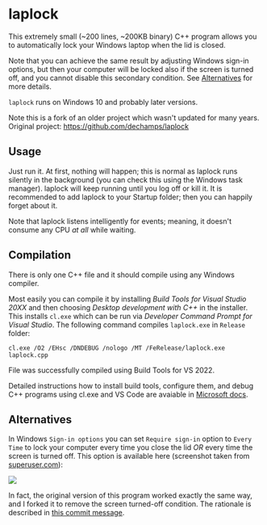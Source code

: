 # laplock

This extremely small (~200 lines, ~200KB binary) C++ program allows you to automatically lock your Windows laptop when the lid is closed.

Note that you can achieve the same result by adjusting Windows sign-in options, but then your computer will be locked also if the screen is turned off, and you cannot disable this secondary condition. See [Alternatives](#alternatives) for more details.

`laplock` runs on Windows 10 and probably later versions.

Note this is a fork of an older project which wasn't updated for many years. Original project: <https://github.com/dechamps/laplock>

## Usage

Just run it. At first, nothing will happen; this is normal as laplock runs silently in the background (you can check this using the Windows task manager). laplock will keep running until you log off or kill it. It is recommended to add laplock to your Startup folder; then you can happily forget about it.

Note that laplock listens intelligently for events; meaning, it doesn't consume any CPU *at all* while waiting.

## Compilation

There is only one C++ file and it should compile using any Windows compiler.

Most easily you can compile it by installing *Build Tools for Visual Studio 20XX* and then choosing *Desktop development with C++* in the installer. This installs `cl.exe` which can be run via *Developer Command Prompt for Visual Studio*. The following command compiles `laplock.exe` in `Release` folder:

    cl.exe /O2 /EHsc /DNDEBUG /nologo /MT /FeRelease/laplock.exe laplock.cpp

File was successfully compiled using Build Tools for VS 2022.

Detailed instructions how to install build tools, configure them, and debug C++ programs using cl.exe and VS Code are avaiable in [Microsoft docs](https://code.visualstudio.com/docs/cpp/config-msvc).

## Alternatives

In Windows `Sign-in options` you can set `Require sign-in` option to `Every Time` to lock your computer every time you close the lid *OR* every time the screen is turned off. This option is available here (screenshot taken from [superuser.com](https://superuser.com/a/1580759/1232011)):

![](https://i.stack.imgur.com/Wey3J.png)

In fact, the original version of this program worked exactly the same way, and I forked it to remove the screen turned-off condition. The rationale is described in [this commit message](https://github.com/tpwo/laplock/commit/b44d048b20cab4f254fcb6d03d7a396c488a8201).
